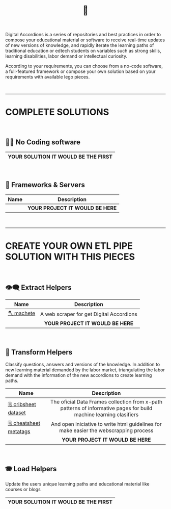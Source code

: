 <h1 align="center">📝 </h1>

<br/>

Digital Accordions is a series of repositories and best practices in order to compose your educational material or software to receive real-time updates of new versions of knowledge, and rapidly iterate the learning paths of traditional education or edtech students on variables such as strong skills, learning disabilities, labor demand or intellectual curiosity.

According to your requirements, you can choose from a no-code software, a full-featured framework or compose your own solution based on your requirements with available lego pieces.

<br/>
<hr/>

# COMPLETE SOLUTIONS

<br/>

## 👨‍💻   No Coding software 

| YOUR SOLUTION IT WOULD BE THE FIRST  |
|--------------------------------------|

<br/>

## 🍔  Frameworks & Servers   

|          Name              |      Description      | 
|----------------------------|:---------------------:|
|                            | <strong> YOUR PROJECT IT WOULD BE HERE </strong>  |  

<br/>
<hr/>

# CREATE YOUR OWN ETL PIPE SOLUTION WITH THIS PIECES

  <br/>
 
 ## 👁‍🗨  Extract Helpers
 
  |          Name              |      Description      | 
  |----------------------------|:---------------------:|
  |      [🪓  machete](https://github.com/jsvanilla/machete)           | A web scraper for get Digital Accordions
  |                             |  <strong> YOUR PROJECT IT WOULD BE HERE </strong>  |  


<br/>

 ## 👾  Transform Helpers    
 
 Classify questions, answers and versions of the knowledge. In addition to new learning material demanded by the labor market, triangulating the labor demand with the information of the new accordions to create learning paths. 
 
 |          Name              |      Description      | 
 |----------------------------|:---------------------:|
 | [🗒 cribsheet dataset ](https://github.com/opensourceducation/Digital-Accordions/tree/main/cribsheet_dataset)   | The oficial Data Frames collection from x-path patterns of informative pages for build machine learning clasifiers | 
 | [🗒 cheatsheet metatags ](https://github.com/opensourceducation/Digital-Accordions/tree/main/cheatsheet_metatags)          |      And open iniciative to write html guidelines for make easier the webscrapping process             |
 |                             |  <strong> YOUR PROJECT IT WOULD BE HERE </strong>  |  

 
 <br/>
 
 ## 🪗  Load Helpers
 
 Update the users unique learning paths and educational material like courses or blogs
 
 | YOUR SOLUTION IT WOULD BE THE FIRST  |
 |--------------------------------------|
 